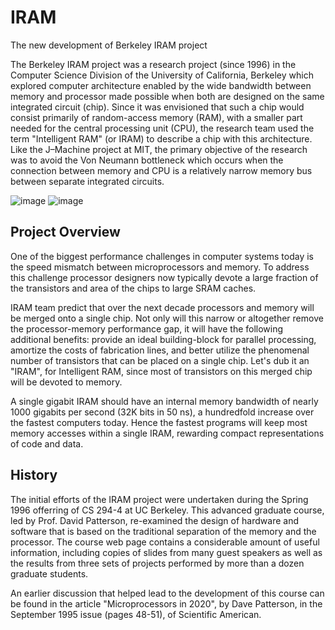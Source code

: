 # IRAM
The new development of Berkeley IRAM project 

The Berkeley IRAM project was a research project (since 1996) in the Computer Science Division of the University of California, Berkeley which explored computer architecture enabled by the wide bandwidth between memory and processor made possible when both are designed on the same integrated circuit (chip). Since it was envisioned that such a chip would consist primarily of random-access memory (RAM), with a smaller part needed for the central processing unit (CPU), the research team used the term "Intelligent RAM" (or IRAM) to describe a chip with this architecture. Like the J–Machine project at MIT, the primary objective of the research was to avoid the Von Neumann bottleneck which occurs when the connection between memory and CPU is a relatively narrow memory bus between separate integrated circuits.

![image](https://github.com/user-attachments/assets/3fd8abae-c0aa-4e35-8238-f7108a80d171) ![image](https://github.com/user-attachments/assets/3972ec88-8c33-4611-b388-0b0f2adc0bcd)





## Project Overview


One of the biggest performance challenges in computer systems today is the speed mismatch between microprocessors and memory. To address this challenge processor designers now typically devote a large fraction of the transistors and area of the chips to large SRAM caches.

IRAM team predict that over the next decade processors and memory will be merged onto a single chip. Not only will this narrow or altogether remove the processor-memory performance gap, it will have the following additional benefits: provide an ideal building-block for parallel processing, amortize the costs of fabrication lines, and better utilize the phenomenal number of transistors that can be placed on a single chip. Let's dub it an "IRAM", for Intelligent RAM, since most of transistors on this merged chip will be devoted to memory.

A single gigabit IRAM should have an internal memory bandwidth of nearly 1000 gigabits per second (32K bits in 50 ns), a hundredfold increase over the fastest computers today. Hence the fastest programs will keep most memory accesses within a single IRAM, rewarding compact representations of code and data.


## History

The initial efforts of the IRAM project were undertaken during the Spring 1996 offerring of CS 294-4 at UC Berkeley. This advanced graduate course, led by Prof. David Patterson, re-examined the design of hardware and software that is based on the traditional separation of the memory and the processor. The course web page contains a considerable amount of useful information, including copies of slides from many guest speakers as well as the results from three sets of projects performed by more than a dozen graduate students.

An earlier discussion that helped lead to the development of this course can be found in the article "Microprocessors in 2020", by Dave Patterson, in the September 1995 issue (pages 48-51), of Scientific American.
